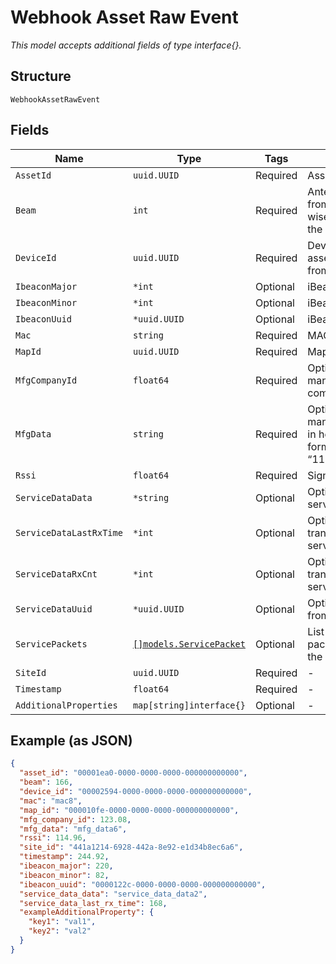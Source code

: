 
# Webhook Asset Raw Event

*This model accepts additional fields of type interface{}.*

## Structure

`WebhookAssetRawEvent`

## Fields

| Name | Type | Tags | Description |
|  --- | --- | --- | --- |
| `AssetId` | `uuid.UUID` | Required | Asset id |
| `Beam` | `int` | Required | Antenna index, from 1-8, clock-wise starting from the LED |
| `DeviceId` | `uuid.UUID` | Required | Device where the asset reading is from |
| `IbeaconMajor` | `*int` | Optional | iBeacon major |
| `IbeaconMinor` | `*int` | Optional | iBeacon minor |
| `IbeaconUuid` | `*uuid.UUID` | Optional | iBeacon UUID |
| `Mac` | `string` | Required | MAC of the beacon |
| `MapId` | `uuid.UUID` | Required | Map id |
| `MfgCompanyId` | `float64` | Required | Optional, BLE manufacturing company ID |
| `MfgData` | `string` | Required | Optional, BLE manufacturing data in hex byte-string format (ie: “112233AABBCC”) |
| `Rssi` | `float64` | Required | Signal strength |
| `ServiceDataData` | `*string` | Optional | Optional, data from service data |
| `ServiceDataLastRxTime` | `*int` | Optional | Optional, last data transmit time from service data |
| `ServiceDataRxCnt` | `*int` | Optional | Optional, data transmit count from service data |
| `ServiceDataUuid` | `*uuid.UUID` | Optional | Optional, UUID from service data |
| `ServicePackets` | [`[]models.ServicePacket`](../../doc/models/service-packet.md) | Optional | List of service data packets heard from the asset/ beacon |
| `SiteId` | `uuid.UUID` | Required | - |
| `Timestamp` | `float64` | Required | - |
| `AdditionalProperties` | `map[string]interface{}` | Optional | - |

## Example (as JSON)

```json
{
  "asset_id": "00001ea0-0000-0000-0000-000000000000",
  "beam": 166,
  "device_id": "00002594-0000-0000-0000-000000000000",
  "mac": "mac8",
  "map_id": "000010fe-0000-0000-0000-000000000000",
  "mfg_company_id": 123.08,
  "mfg_data": "mfg_data6",
  "rssi": 114.96,
  "site_id": "441a1214-6928-442a-8e92-e1d34b8ec6a6",
  "timestamp": 244.92,
  "ibeacon_major": 220,
  "ibeacon_minor": 82,
  "ibeacon_uuid": "0000122c-0000-0000-0000-000000000000",
  "service_data_data": "service_data_data2",
  "service_data_last_rx_time": 168,
  "exampleAdditionalProperty": {
    "key1": "val1",
    "key2": "val2"
  }
}
```

